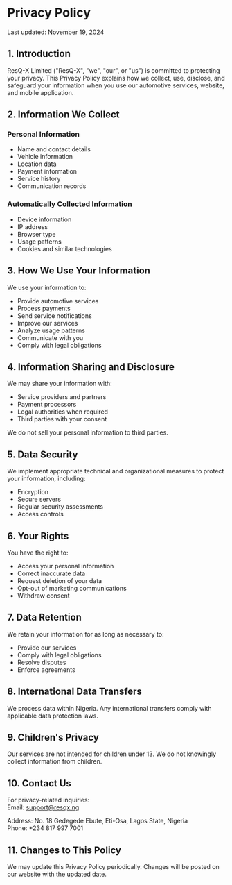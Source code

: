 # Privacy Policy

Last updated: November 19, 2024

## 1. Introduction

ResQ-X Limited ("ResQ-X", "we", "our", or "us") is committed to protecting your privacy. This Privacy Policy explains how we collect, use, disclose, and safeguard your information when you use our automotive services, website, and mobile application.

## 2. Information We Collect

### Personal Information

- Name and contact details
- Vehicle information
- Location data
- Payment information
- Service history
- Communication records

### Automatically Collected Information

- Device information
- IP address
- Browser type
- Usage patterns
- Cookies and similar technologies

## 3. How We Use Your Information

We use your information to:

- Provide automotive services
- Process payments
- Send service notifications
- Improve our services
- Analyze usage patterns
- Communicate with you
- Comply with legal obligations

## 4. Information Sharing and Disclosure

We may share your information with:

- Service providers and partners
- Payment processors
- Legal authorities when required
- Third parties with your consent

We do not sell your personal information to third parties.

## 5. Data Security

We implement appropriate technical and organizational measures to protect your information, including:

- Encryption
- Secure servers
- Regular security assessments
- Access controls

## 6. Your Rights

You have the right to:

- Access your personal information
- Correct inaccurate data
- Request deletion of your data
- Opt-out of marketing communications
- Withdraw consent

## 7. Data Retention

We retain your information for as long as necessary to:

- Provide our services
- Comply with legal obligations
- Resolve disputes
- Enforce agreements

## 8. International Data Transfers

We process data within Nigeria. Any international transfers comply with applicable data protection laws.

## 9. Children's Privacy

Our services are not intended for children under 13. We do not knowingly collect information from children.

## 10. Contact Us

For privacy-related inquiries:  
Email: support@resqx.ng

Address: No. 18 Gedegede Ebute, Eti-Osa, Lagos State, Nigeria  
Phone: +234 817 997 7001

## 11. Changes to This Policy

We may update this Privacy Policy periodically. Changes will be posted on our website with the updated date.
